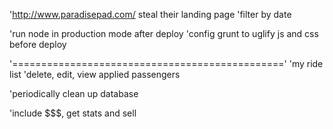 'http://www.paradisepad.com/
steal their landing page
'filter by date



'run node in production mode after deploy
'config grunt to uglify js and css before deploy



'==============================================='
'my ride list
'delete, edit, view applied passengers


'periodically clean up database

'include $$$, get stats and sell